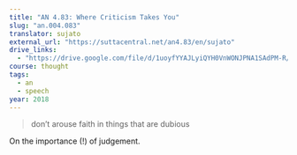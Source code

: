 ```yaml
---
title: "AN 4.83: Where Criticism Takes You"
slug: "an.004.083"
translator: sujato
external_url: "https://suttacentral.net/an4.83/en/sujato"
drive_links:
  - "https://drive.google.com/file/d/1uoyfYYAJLyiQYH0VnWONJPNA1SAdPM-R/view?usp=drivesdk"
course: thought
tags:
  - an
  - speech
year: 2018
---
```


> don’t arouse faith in things that are dubious

On the importance (!) of judgement.
